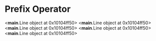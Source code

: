 # Prefix Operator

<__main__.Line object at 0x10104ff50>
<__main__.Line object at 0x10104ff50>
<__main__.Line object at 0x10104ff50>
<__main__.Line object at 0x10104ff50>
<__main__.Line object at 0x10104ff50>
